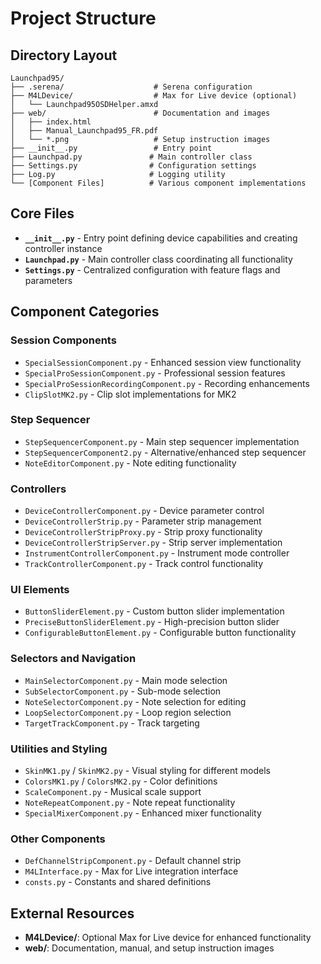 # Project Structure

## Directory Layout
```
Launchpad95/
├── .serena/                    # Serena configuration
├── M4LDevice/                  # Max for Live device (optional)
│   └── Launchpad95OSDHelper.amxd
├── web/                        # Documentation and images
│   ├── index.html
│   ├── Manual_Launchpad95_FR.pdf
│   └── *.png                   # Setup instruction images
├── __init__.py                 # Entry point
├── Launchpad.py               # Main controller class
├── Settings.py                # Configuration settings
├── Log.py                     # Logging utility
└── [Component Files]          # Various component implementations
```

## Core Files
- **`__init__.py`** - Entry point defining device capabilities and creating controller instance
- **`Launchpad.py`** - Main controller class coordinating all functionality
- **`Settings.py`** - Centralized configuration with feature flags and parameters

## Component Categories

### Session Components
- `SpecialSessionComponent.py` - Enhanced session view functionality
- `SpecialProSessionComponent.py` - Professional session features  
- `SpecialProSessionRecordingComponent.py` - Recording enhancements
- `ClipSlotMK2.py` - Clip slot implementations for MK2

### Step Sequencer
- `StepSequencerComponent.py` - Main step sequencer implementation
- `StepSequencerComponent2.py` - Alternative/enhanced step sequencer
- `NoteEditorComponent.py` - Note editing functionality

### Controllers
- `DeviceControllerComponent.py` - Device parameter control
- `DeviceControllerStrip.py` - Parameter strip management
- `DeviceControllerStripProxy.py` - Strip proxy functionality
- `DeviceControllerStripServer.py` - Strip server implementation
- `InstrumentControllerComponent.py` - Instrument mode controller
- `TrackControllerComponent.py` - Track control functionality

### UI Elements
- `ButtonSliderElement.py` - Custom button slider implementation
- `PreciseButtonSliderElement.py` - High-precision button slider
- `ConfigurableButtonElement.py` - Configurable button functionality

### Selectors and Navigation
- `MainSelectorComponent.py` - Main mode selection
- `SubSelectorComponent.py` - Sub-mode selection
- `NoteSelectorComponent.py` - Note selection for editing
- `LoopSelectorComponent.py` - Loop region selection
- `TargetTrackComponent.py` - Track targeting

### Utilities and Styling
- `SkinMK1.py` / `SkinMK2.py` - Visual styling for different models
- `ColorsMK1.py` / `ColorsMK2.py` - Color definitions
- `ScaleComponent.py` - Musical scale support
- `NoteRepeatComponent.py` - Note repeat functionality
- `SpecialMixerComponent.py` - Enhanced mixer functionality

### Other Components
- `DefChannelStripComponent.py` - Default channel strip
- `M4LInterface.py` - Max for Live integration interface
- `consts.py` - Constants and shared definitions

## External Resources
- **M4LDevice/**: Optional Max for Live device for enhanced functionality
- **web/**: Documentation, manual, and setup instruction images
